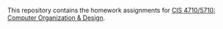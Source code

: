 This repository contains the homework assignments for [CIS 4710/5710: Computer Organization & Design](http://cis.upenn.edu/~cis5710/).
